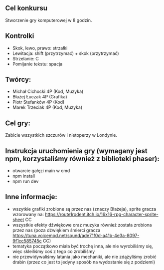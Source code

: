 ## Cel konkursu
Stworzenie gry komputerowej w 8 godzin.

## Kontrolki
- Skok, lewo, prawo:    strzałki
- Lewitacja:            shift (przytrzymać) + skok (przytrzymać)
- Strzelanie:           C
- Pomijanie tekstu:     spacja

## Twórcy:
- Michał Cichocki 4P (Kod, Muzyka)
- Błażej Łuczak 4P (Grafika)
- Piotr Stefanków 4P (Kod)
- Marek Trzeciak 4P (Kod, Muzyka)

## Cel gry:
Zabicie wszystkich szczurów i nietoperzy w Londynie.

## Instrukcja uruchomienia gry (wymagany jest npm, korzystaliśmy również z biblioteki phaser):
- otwarcie gałęzi main w cmd
- npm install
- npm run dev

## Inne informacje:
- wszytkie grafiki zrobione są przez nas (znaczy Błażeja), sprite gracza wzorowany na: https://route1rodent.itch.io/16x16-rpg-character-sprite-sheet CC
- wszystkie efekty dźwiękowe oraz muzyka również została zrobiona przez nas (poza dźwiękiem śmierci gracza https://tuna.voicemod.net/sound/ade71f0d-a41b-4e3a-8097-9f1cc585745c CC)
- tematyka początkowo miała być trochę inna, ale nie wyrobiliśmy się, więc skleiliśmy coś z tego co zrobiliśmy
- nie przewidywaliśmy latania jako mechaniki, ale nie zdążyliśmy zrobić drabin (przez co jest to jedyny sposób na wydostanie się z podziemi)
